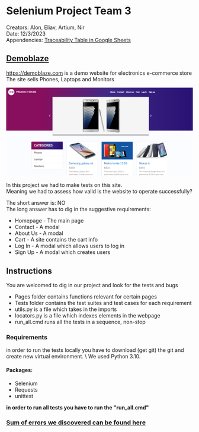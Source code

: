 # Selenium Project Team 3
Creators: Alon, Eliav, Artium, Nir \
Date: 12/3/2023 \
Appendencies: [Traceability Table in Google Sheets](https://docs.google.com/spreadsheets/d/1VvUd2FPTsDQSyj9s7KK2liYoMto5XbzG_3cb7UyAajo/edit?usp=sharing)

## [Demoblaze](https://demoblaze.com/)
<https://demoblaze.com> is a demo website for electronics e-commerce store \
The site sells Phones, Laptops and Monitors

![Demoblaze Homepage](/media/site_main_page.png "Demoblaze Homepage")

In this project we had to make tests on this site. \
Meaning we had to assess how valid is the website to operate successfully? 

The short answer is: NO \
The long answer has to dig in the suggestive requirements:
* Homepage - The main page
* Contact - A modal
* About Us - A modal
* Cart - A site contains the cart info
* Log In - A modal which allows users to log in
* Sign Up - A modal which creates users

## Instructions
You are welcomed to dig in our project and look for the tests and bugs 
* Pages folder contains functions relevant for certain pages 
* Tests folder contains the test suites and test cases for each requirement 
* utils.py is a file which takes in the imports 
* locators.py is a file which indexes elements in the webpage
* run_all.cmd runs all the tests in a sequence, non-stop

<h3>Requirements</h3>
in order to run the tests locally you have to download (get git) the git and create new virtual environment. \
We used Python 3.10.

#### Packages:
<ul>
    <li>Selenium</li>
    <li>Requests</li>
    <li>unittest</li>
</ul>

**in order to run all tests you have to run the "run_all.cmd"**
### [Sum of errors we discovered can be found here](https://docs.google.com/spreadsheets/d/1VvUd2FPTsDQSyj9s7KK2liYoMto5XbzG_3cb7UyAajo/edit?usp=sharing)

